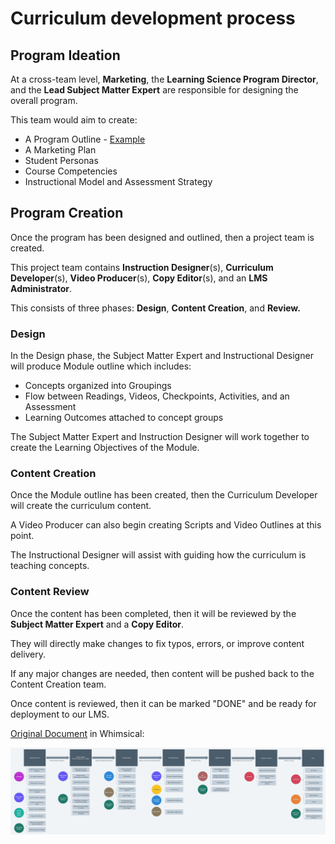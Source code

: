 # Curriculum development process

## Program Ideation

At a cross-team level, **Marketing**, the **Learning Science Program Director**, and the **Lead Subject Matter Expert** are responsible for designing the overall program.

This team would aim to create:

* A Program Outline - [Example](https://whimsical.com/ata-timeline-CSVeGNzUwYh7uoGuuArmHT)
* A Marketing Plan
* Student Personas
* Course Competencies
* Instructional Model and Assessment Strategy

## Program Creation

Once the program has been designed and outlined, then a project team is created.

This project team contains **Instruction Designer**\(s\), **Curriculum Developer**\(s\), **Video Producer**\(s\), **Copy Editor**\(s\), and an **LMS Administrator**.

This consists of three phases: **Design**, **Content Creation**, and **Review.**

### Design

In the Design phase, the Subject Matter Expert and Instructional Designer will produce Module outline which includes:

* Concepts organized into Groupings
* Flow between Readings, Videos, Checkpoints, Activities, and an Assessment
* Learning Outcomes attached to concept groups

The Subject Matter Expert and Instruction Designer will work together to create the Learning Objectives of the Module.

### Content Creation

Once the Module outline has been created, then the Curriculum Developer will create the curriculum content.

A Video Producer can also begin creating Scripts and Video Outlines at this point.

The Instructional Designer will assist with guiding how the curriculum is teaching concepts.

### Content Review

Once the content has been completed, then it will be reviewed by the **Subject Matter Expert** and a **Copy Editor**.

They will directly make changes to fix typos, errors, or improve content delivery.

If any major changes are needed, then content will be pushed back to the Content Creation team.

Once content is reviewed, then it can be marked "DONE" and be ready for deployment to our LMS.



[Original Document](https://whimsical.com/content-development-plan-SJWKXYvV5gAHJdkbjYEYDg) in Whimsical:

![Curriculum Development Process](../../.gitbook/assets/project-flow-2x.png)

